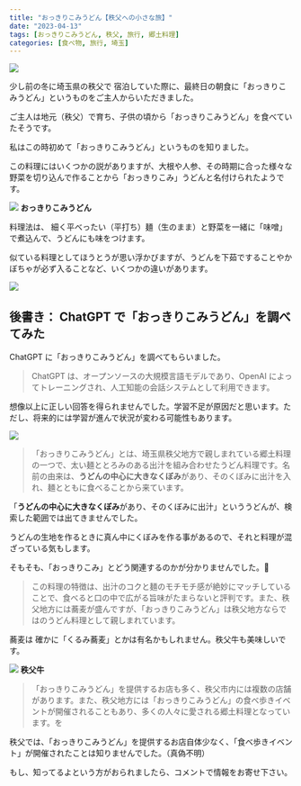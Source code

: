 ```yaml
---
title: "おっきりこみうどん【秩父への小さな旅】"
date: "2023-04-13"
tags: [おっきりこみうどん, 秩父, 旅行, 郷土料理]
categories: [食べ物, 旅行, 埼玉]
---
```


![](https://assets.st-note.com/production/uploads/images/102848796/rectangle_large_type_2_2feef408199e99f621e9c737f2e1fdad.png?width=800)

少し前の冬に埼玉県の秩父で 宿泊していた際に、最終日の朝食に「おっきりこみうどん」というものをご主人からいただきました。

ご主人は地元（秩父）で育ち、子供の頃から「おっきりこみうどん」を食べていたそうです。

私はこの時初めて「おっきりこみうどん」というものを知りました。

この料理にはいくつかの説がありますが、大根や人参、その時期に合った様々な野菜を切り込んで作ることから「おっきりこみ」うどんと名付けられたようです。

![](https://assets.st-note.com/img/1681394631171-FALhwH9NrE.jpg) **おっきりこみうどん**

料理法は、 細く平べったい（平打ち）麺（生のまま）と野菜を一緒に「味噌」で煮込んで、うどんにも味をつけます。

似ている料理としてほうとうが思い浮かびますが、うどんを下茹ですることやかぼちゃが必ず入ることなど、いくつかの違いがあります。

![](https://assets.st-note.com/img/1681303736877-Jom0UDLfXO.jpg)

## 後書き： ChatGPT で「おっきりこみうどん」を調べてみた

ChatGPT に「おっきりこみうどん」を調べてもらいました。

> ChatGPT は、オープンソースの大規模言語モデルであり、OpenAI によってトレーニングされ、人工知能の会話システムとして利用できます。

想像以上に正しい回答を得られませんでした。学習不足が原因だと思います。ただし、将来的には学習が進んで状況が変わる可能性もあります。

![](https://assets.st-note.com/img/1681365299890-Y6Nl4zMQvI.jpg)

> 「おっきりこみうどん」とは、埼玉県秩父地方で親しまれている郷土料理の一つで、太い麺ととろみのある出汁を組み合わせたうどん料理です。名前の由来は、**うどんの中心に大きなくぼみ**があり、そのくぼみに出汁を入れ、麺とともに食べることから来ています。

「**うどんの中心に大きなくぼみ**があり、そのくぼみに出汁」といううどんが、検索した範囲では出てきませんでした。

うどんの生地を作るときに真ん中にくぼみを作る事があるので、それと料理が混ざっている気もします。

そもそも、「おっきりこみ」とどう関連するのかが分かりませんでした。🤔

> この料理の特徴は、出汁のコクと麺のモチモチ感が絶妙にマッチしていることで、食べると口の中で広がる旨味がたまらないと評判です。また、秩父地方には蕎麦が盛んですが、「おっきりこみうどん」は秩父地方ならではのうどん料理として親しまれています。

蕎麦は 確かに「くるみ蕎麦」とかは有名かもしれません。秩父牛も美味しいです。

![](https://assets.st-note.com/img/1681364975519-JTdUDEhZkG.jpg) **秩父牛**

> 「おっきりこみうどん」を提供するお店も多く、秩父市内には複数の店舗があります。また、秩父地方には「おっきりこみうどん」の食べ歩きイベントが開催されることもあり、多くの人々に愛される郷土料理となっています。を

秩父では、「おっきりこみうどん」を提供するお店自体少なく、「食べ歩きイベント」が開催されたことは知りませんでした。（真偽不明）

もし、知ってるよという方がおられましたら、コメントで情報をお寄せ下さい。
